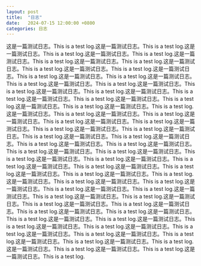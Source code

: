 ```yaml
---
layout: post
title:  "日志"
date:   2024-07-15 12:00:00 +0800
categories: 日志
---
```

这是一篇测试日志。This is a test log.这是一篇测试日志。This is a test log.这是一篇测试日志。This is a test log.这是一篇测试日志。This is a test log.这是一篇测试日志。This is a test log.这是一篇测试日志。This is a test log.这是一篇测试日志。This is a test log.这是一篇测试日志。This is a test log.这是一篇测试日志。This is a test log.这是一篇测试日志。This is a test log.这是一篇测试日志。This is a test log.这是一篇测试日志。This is a test log.这是一篇测试日志。This is a test log.这是一篇测试日志。This is a test log.这是一篇测试日志。This is a test log.这是一篇测试日志。This is a test log.这是一篇测试日志。This is a test log.这是一篇测试日志。This is a test log.这是一篇测试日志。This is a test log.这是一篇测试日志。This is a test log.这是一篇测试日志。This is a test log.这是一篇测试日志。This is a test log.这是一篇测试日志。This is a test log.这是一篇测试日志。This is a test log.这是一篇测试日志。This is a test log.这是一篇测试日志。This is a test log.这是一篇测试日志。This is a test log.这是一篇测试日志。This is a test log.这是一篇测试日志。This is a test log.这是一篇测试日志。This is a test log.这是一篇测试日志。This is a test log.这是一篇测试日志。This is a test log.这是一篇测试日志。This is a test log.这是一篇测试日志。This is a test log.这是一篇测试日志。This is a test log.这是一篇测试日志。This is a test log.这是一篇测试日志。This is a test log.这是一篇测试日志。This is a test log.这是一篇测试日志。This is a test log.这是一篇测试日志。This is a test log.这是一篇测试日志。This is a test log.这是一篇测试日志。This is a test log.这是一篇测试日志。This is a test log.这是一篇测试日志。This is a test log.这是一篇测试日志。This is a test log.这是一篇测试日志。This is a test log.这是一篇测试日志。This is a test log.这是一篇测试日志。This is a test log.这是一篇测试日志。This is a test log.这是一篇测试日志。This is a test log.这是一篇测试日志。This is a test log.这是一篇测试日志。This is a test log.这是一篇测试日志。This is a test log.这是一篇测试日志。This is a test log.这是一篇测试日志。This is a test log.这是一篇测试日志。This is a test log.这是一篇测试日志。This is a test log.这是一篇测试日志。This is a test log.这是一篇测试日志。This is a test log.这是一篇测试日志。This is a test log.